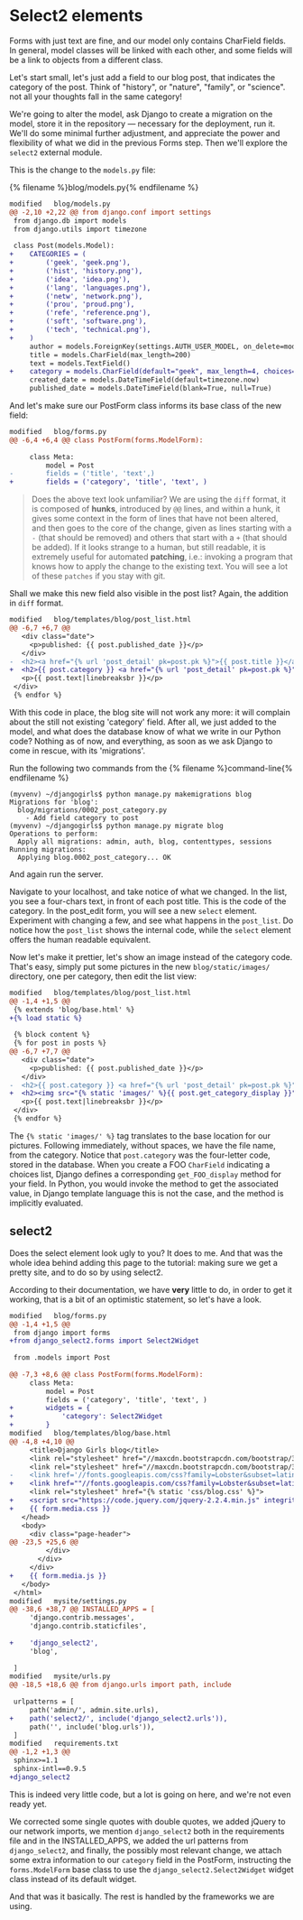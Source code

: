 # Select2 elements

Forms with just text are fine, and our model only contains CharField fields.
In general, model classes will be linked with each other, and some fields
will be a link to objects from a different class.

Let's start small, let's just add a field to our blog post, that indicates
the category of the post.  Think of "history", or "nature", "family", or
"science".  not all your thoughts fall in the same category!

We're going to alter the model, ask Django to create a migration on the
model, store it in the repository — necessary for the deployment, run it.
We'll do some minimal further adjustment, and appreciate the power and
flexibility of what we did in the previous Forms step.  Then we'll explore
the ``select2`` external module.

This is the change to the ``models.py`` file:

{% filename %}blog/models.py{% endfilename %}
```diff
modified   blog/models.py
@@ -2,10 +2,22 @@ from django.conf import settings
 from django.db import models
 from django.utils import timezone
 
 class Post(models.Model):
+    CATEGORIES = (
+        ('geek', 'geek.png'),
+        ('hist', 'history.png'),
+        ('idea', 'idea.png'),
+        ('lang', 'languages.png'),
+        ('netw', 'network.png'),
+        ('prou', 'proud.png'),
+        ('refe', 'reference.png'),
+        ('soft', 'software.png'),
+        ('tech', 'technical.png'),
+    )
     author = models.ForeignKey(settings.AUTH_USER_MODEL, on_delete=models.CASCADE)
     title = models.CharField(max_length=200)
     text = models.TextField()
+    category = models.CharField(default="geek", max_length=4, choices=CATEGORIES)
     created_date = models.DateTimeField(default=timezone.now)
     published_date = models.DateTimeField(blank=True, null=True)
```

And let's make sure our PostForm class informs its base class of the new field:

```diff
modified   blog/forms.py
@@ -6,4 +6,4 @@ class PostForm(forms.ModelForm):
 
     class Meta:
         model = Post
-        fields = ('title', 'text',)
+        fields = ('category', 'title', 'text', )
```

> Does the above text look unfamiliar?  We are using the ``diff`` format, it
> is composed of **hunks**, introduced by ``@@`` lines, and within a hunk,
> it gives some context in the form of lines that have not been altered, and
> then goes to the core of the change, given as lines starting with a ``-``
> (that should be removed) and others that start with a ``+`` (that should
> be added).  If it looks strange to a human, but still readable, it is
> extremely useful for automated **patching**, i.e.: invoking a program that
> knows how to apply the change to the existing text.  You will see a lot of
> these ``patches`` if you stay with git.

Shall we make this new field also visible in the post list?  Again, the
addition in ``diff`` format.

```diff
modified   blog/templates/blog/post_list.html
@@ -6,7 +6,7 @@
   <div class="date">
     <p>published: {{ post.published_date }}</p>
   </div>
-  <h2><a href="{% url 'post_detail' pk=post.pk %}">{{ post.title }}</a></h2>
+  <h2>{{ post.category }} <a href="{% url 'post_detail' pk=post.pk %}">{{ post.title }}</a></h2>
   <p>{{ post.text|linebreaksbr }}</p>
 </div>
 {% endfor %}
```

With this code in place, the blog site will not work any more: it will
complain about the still not existing 'category' field.  After all, we just
added to the model, and what does the database know of what we write in our
Python code?  Nothing as of now, and everything, as soon as we ask Django to
come in rescue, with its 'migrations'.

Run the following two commands from the {% filename %}command-line{% endfilename %}
```
(myvenv) ~/djangogirls$ python manage.py makemigrations blog
Migrations for 'blog':
  blog/migrations/0002_post_category.py
    - Add field category to post
(myvenv) ~/djangogirls$ python manage.py migrate blog
Operations to perform:
  Apply all migrations: admin, auth, blog, contenttypes, sessions
Running migrations:
  Applying blog.0002_post_category... OK
```

And again run the server.

Navigate to your localhost, and take notice of what we changed.  In the
list, you see a four-chars text, in front of each post title.  This is the
code of the category.  In the post_edit form, you will see a new ``select``
element.  Experiment with changing a few, and see what happens in the
``post_list``.  Do notice how the ``post_list`` shows the internal code,
while the ``select`` element offers the human readable equivalent.

Now let's make it prettier, let's show an image instead of the category
code.  That's easy, simply put some pictures in the new
``blog/static/images/`` directory, one per category, then edit the list view:

```diff
modified   blog/templates/blog/post_list.html
@@ -1,4 +1,5 @@
 {% extends 'blog/base.html' %}
+{% load static %}
 
 {% block content %}
 {% for post in posts %}
@@ -6,7 +7,7 @@
   <div class="date">
     <p>published: {{ post.published_date }}</p>
   </div>
-  <h2>{{ post.category }} <a href="{% url 'post_detail' pk=post.pk %}">{{ post.title }}</a></h2>
+  <h2><img src="{% static 'images/' %}{{ post.get_category_display }}"> <a href="{% url 'post_detail' pk=post.pk %}">{{ post.title }}</a></h2>
   <p>{{ post.text|linebreaksbr }}</p>
 </div>
 {% endfor %}
```

The ``{% static 'images/' %}`` tag translates to the base location for our
pictures.  Following immediately, without spaces, we have the file name,
from the category.  Notice that ``post.category`` was the four-letter code,
stored in the database.  When you create a FOO ``CharField`` indicating a
choices list, Django defines a corresponding ``get_FOO_display`` method for
your field.  In Python, you would invoke the method to get the associated
value, in Django template language this is not the case, and the method is
implicitly evaluated.

## select2

Does the select element look ugly to you?  It does to me.  And that was the
whole idea behind adding this page to the tutorial: making sure we get a
pretty site, and to do so by using select2.

According to their documentation, we have **very** little to do, in order to
get it working, that is a bit of an optimistic statement, so let's have a
look.

```diff
modified   blog/forms.py
@@ -1,4 +1,5 @@
 from django import forms
+from django_select2.forms import Select2Widget
 
 from .models import Post
 
@@ -7,3 +8,6 @@ class PostForm(forms.ModelForm):
     class Meta:
         model = Post
         fields = ('category', 'title', 'text', )
+        widgets = {
+            'category': Select2Widget
+        }
modified   blog/templates/blog/base.html
@@ -4,8 +4,10 @@
     <title>Django Girls blog</title>
     <link rel="stylesheet" href="//maxcdn.bootstrapcdn.com/bootstrap/3.2.0/css/bootstrap.min.css">
     <link rel="stylesheet" href="//maxcdn.bootstrapcdn.com/bootstrap/3.2.0/css/bootstrap-theme.min.css">
-    <link href='//fonts.googleapis.com/css?family=Lobster&subset=latin,latin-ext' rel='stylesheet' type='text/css'>
+    <link href=""//fonts.googleapis.com/css?family=Lobster&subset=latin,latin-ext" rel=""stylesheet" type=""text/css">
     <link rel="stylesheet" href="{% static 'css/blog.css' %}">
+    <script src="https://code.jquery.com/jquery-2.2.4.min.js" integrity="sha256-BbhdlvQf/xTY9gja0Dq3HiwQF8LaCRTXxZKRutelT44=" crossorigin="anonymous"></script>
+    {{ form.media.css }}
   </head>
   <body>
     <div class="page-header">
@@ -23,5 +25,6 @@
         </div>
       </div>
     </div>
+    {{ form.media.js }}
   </body>
 </html>
modified   mysite/settings.py
@@ -38,6 +38,7 @@ INSTALLED_APPS = [
     'django.contrib.messages',
     'django.contrib.staticfiles',
 
+    'django_select2',
     'blog',
 
 ]
modified   mysite/urls.py
@@ -18,5 +18,6 @@ from django.urls import path, include
 
 urlpatterns = [
     path('admin/', admin.site.urls),
+    path('select2/', include('django_select2.urls')),
     path('', include('blog.urls')),
 ]
modified   requirements.txt
@@ -1,2 +1,3 @@
 sphinx>=1.1
 sphinx-intl==0.9.5
+django_select2
```

This is indeed very little code, but a lot is going on here, and we're not
even ready yet.

We corrected some single quotes with double quotes, we added jQuery to our
network imports, we mention ``django_select2`` both in the requirements file
and in the INSTALLED_APPS, we added the url patterns from
``django_select2``, and finally, the possibly most relevant change, we
attach some extra information to our ``category`` field in the PostForm,
instructing the ``forms.ModelForm`` base class to use the
``django_select2.Select2Widget`` widget class instead of its default widget.

And that was it basically.  The rest is handled by the frameworks we are
using.
